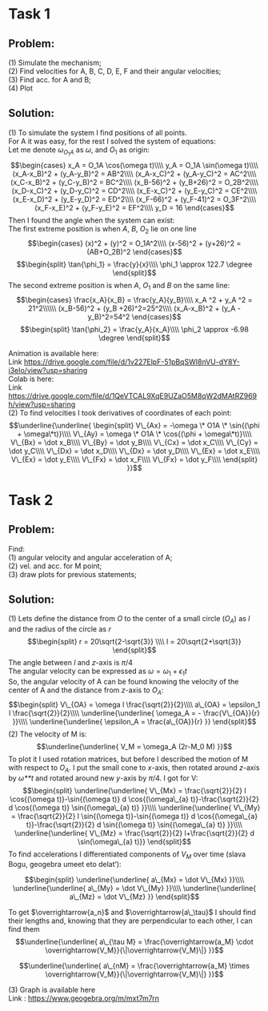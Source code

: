 # Task 1

## Problem:

\(1\) Simulate the mechanism;  
(2) Find velocities for A, B, C, D, E, F and their angular velocities;  
(3) Find acc. for A and B;  
(4) Plot

## Solution:

\(1\) To simulate the system I find positions of all points.  
For A it was easy, for the rest I solved the system of equations:  
Let me denote *ω*<sub>*O*<sub>1</sub>*A*</sub> as *ω*, and
*O*<sub>1</sub> as origin:
$$\begin{cases}
    x_A = O_1A \cos(\omega t)\\\\
    y_A = O_1A \sin(\omega t)\\\\
    (x_A-x_B)^2 + (y_A-y_B)^2 = AB^2\\\\
    (x_A-x_C)^2 + (y_A-y_C)^2 = AC^2\\\\
    (x_C-x_B)^2 + (y_C-y_B)^2 = BC^2\\\\
    (x_B-56)^2 + (y_B+26)^2 = O_2B^2\\\\
    (x_D-x_C)^2 + (y_D-y_C)^2 = CD^2\\\\
    (x_E-x_C)^2 + (y_E-y_C)^2 = CE^2\\\\
    (x_E-x_D)^2 + (y_E-y_D)^2 = ED^2\\\\
    (x_F-66)^2 + (y_F-41)^2 = O_3F^2\\\\
    (x_F-x_E)^2 + (y_F-y_E)^2 = EF^2\\\\
    y_D = 16
    \end{cases}$$
Then I found the angle when the system can exist:  
The first extreme position is when *A*, *B*, *O*<sub>2</sub> lie on one
line  
$$\begin{cases}
    (x)^2 + (y)^2 = O_1A^2\\\\
    (x-56)^2 + (y+26)^2 = (AB+O_2B)^2
    \end{cases}$$
$$\begin{split}
    \tan{\phi_1} = \frac{y}{x}\\\\
    \phi_1 \approx 122.7 \degree
\end{split}$$
The second extreme position is when *A*, *O*<sub>1</sub> and *B* on the
same line:  
$$\begin{cases}
    \frac{x_A}{x_B} = \frac{y_A}{y_B}\\\\
    x_A ^2 + y_A ^2 = 21^2\\\\\\
    (x_B-56)^2 + (y_B +26)^2=25^2\\\\
    (x_A-x_B)^2 + (y_A - y_B)^2=54^2
    \end{cases}$$
$$\begin{split}
    \tan{\phi_2} = \frac{y_A}{x_A}\\\\
    \phi_2 \approx -6.98 \degree
\end{split}$$

Animation is available here:  
Link
<https://drive.google.com/file/d/1v227ElpF-51pBqSWI8nVU-dY8Y-i3eIo/view?usp=sharing>  
Colab is here:  
Link
<https://drive.google.com/file/d/1QeVTCAL9XqE9UZaO5M8qW2dMAtRZ969h/view?usp=sharing>  
(2) To find velocities I took derivatives of coordinates of each
point:  
$$\underline{\underline{
\begin{split}
    V\_{Ax} = -\omega \* O1A \* \sin{(\phi + \omega\*t)}\\\\
    V\_{Ay} = \omega \* O1A \* \cos{(\phi + \omega\*t)}\\\\
    V\_{Bx} = \dot x_B\\\\
    V\_{By} = \dot y_B\\\\
    V\_{Cx} = \dot x_C\\\\
    V\_{Cy} = \dot y_C\\\\
    V\_{Dx} = \dot x_D\\\\
    V\_{Dx} = \dot y_D\\\\
    V\_{Ex} = \dot x_E\\\\
    V\_{Ex} = \dot y_E\\\\
    V\_{Fx} = \dot x_F\\\\
    V\_{Fx} = \dot y_F\\\\
\end{split}
}}$$

# Task 2

## Problem:

Find:  
(1) angular velocity and angular acceleration of A;  
(2) vel. and acc. for M point;  
(3) draw plots for previous statements;  

## Solution:

\(1\) Lets define the distance from *O* to the center of a small circle
(*O*<sub>*A*</sub>) as *l* and the radius of the circle as *r*  
$$\begin{split}
r = 20\sqrt{2-\sqrt{3}} \\\\
  l = 20\sqrt{2+\sqrt{3}}
\end{split}$$
The angle between *l* and *z*-axis is *π*/4  
The angular velocity can be expressed as
*ω* = *ω*<sub>1</sub> + *ϵ*<sub>1</sub>*t*  
So, the angular velocity of A can be found knowing the velocity of the
center of A and the distance from *z*-axis to *O*<sub>*A*</sub>:  
$$\begin{split}
    V\_{OA} = \omega l \frac{\sqrt{2}}{2}\\\\
    a\_{OA} = \epsilon_1 l \frac{\sqrt{2}}{2}\\\\
    \underline{\underline{
        \omega_A = - \frac{V\_{OA}}{r}
    }}\\\\
    \underline{\underline{
        \epsilon_A = \frac{a\_{OA}}{r}
    }}
\end{split}$$
(2) The velocity of M is:  
$$\underline{\underline{
        V_M =  \omega_A (2r-M_0 M)
    }}$$
To plot it I used rotation matrices, but before I described the motion
of M with respect to *O*<sub>*A*</sub>. I put the small cone to
*x*-axis, then rotated around *z*-axis by *ω**t* and rotated around new
*y*-axis by *π*/4. I got for V:
$$\begin{split}
\underline{\underline{
    V\_{Mx} = \frac{\sqrt{2}}{2} l \cos{(\omega t)}-\sin{(\omega t)} d \cos{(\omega\_{a} t)}-\frac{\sqrt{2}}{2} d \cos{(\omega t)} \sin{(\omega\_{a} t)} 
    }}\\\\
    \underline{\underline{
     V\_{My} = \frac{\sqrt{2}}{2} l \sin{(\omega t)}-\sin{(\omega t)} d \cos{(\omega\_{a} t)}-\frac{\sqrt{2}}{2} d \sin{(\omega t)} \sin{(\omega\_{a} t)} 
     }}\\\\
     \underline{\underline{
     V\_{Mz} = \frac{\sqrt{2}}{2} l+\frac{\sqrt{2}}{2} d \sin(\omega\_{a} t)}}
\end{split}$$
To find accelerations I differentiated components of *V*<sub>*M*</sub>
over time (slava Bogu, geogebra umeet eto delat’):

$$\begin{split}
\underline{\underline{
    a\_{Mx} = \dot V\_{Mx}
    }}\\\\
    \underline{\underline{
     a\_{My} = \dot V\_{My}
     }}\\\\
     \underline{\underline{
      a\_{Mz} = \dot V\_{Mz}
      }}
\end{split}$$

To get $\overrightarrow{a_n}$ and $\overrightarrow{a\_\tau}$ I should
find their lengths and, knowing that they are perpendicular to each
other, I can find them
$$\underline{\underline{
    a\_{\tau M} = \frac{\overrightarrow{a_M} \cdot \overrightarrow{V_M}}{\|\overrightarrow{V_M}\|} 
    }}$$

$$\underline{\underline{
    a\_{nM} = \frac{\overrightarrow{a_M} \times \overrightarrow{V_M}}{\|\overrightarrow{V_M}\|}
    }}$$

\(3\) Graph is available here  
Link : <https://www.geogebra.org/m/mxt7m7rn>
